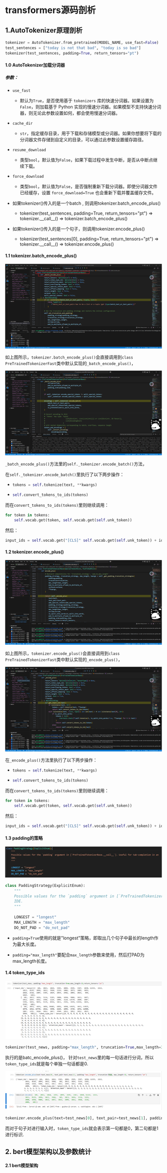 # transformers源码剖析

## 1.AutoTokenizer原理剖析

```python
tokenizer = AutoTokenizer.from_pretrained(MODEL_NAME, use_fast=False)
test_sentences = ["today is not that bad", "today is so bad"]
tokenizer(test_sentences, padding=True, return_tensors="pt")
```

#### 1.0 AutoTokenizer加载分词器

##### 参数：

- `use_fast`
  -  默认为`True`，是否使用基于 `tokenizers` 库的快速分词器。如果设置为 `False`，则加载基于 Python 实现的慢速分词器。如果模型不支持快速分词器，则无论此参数设置如何，都会使用慢速分词器。

- `cache_dir`
  - `str`，指定缓存目录，用于下载和存储模型或分词器。如果你想要将下载的分词器文件存储到自定义的目录，可以通过此参数设置缓存路径。
- `resume_download`
  - 类型`bool`，默认值为`False`，如果下载过程中发生中断，是否从中断点继续下载。
- `force_download`
  - 类型`bool`，默认值为`False`，是否强制重新下载分词器。即使分词器文件已经缓存，设置 `force_download=True` 也会重新下载并覆盖缓存文件。

- 如果tokenizer()传入的是一个batch , 则调用tokenizer.batch_encode_plus()
  -  tokenizer(test_sentences, padding=True, return_tensors="pt") => tokenizer.\_\_call\_\_() => tokenizer.batch_encode_plus()
- 如果tokenizer()传入的是一个句子，则调用tokenizer.encode_plus()
  -  tokenizer(test_sentences[0], padding=True, return_tensors="pt") => tokenizer.\_\_call\_\_() => tokenizer.encode_plus()

#### 1.1 tokenizer.batch_encode_plus()

![image-20250104083042825](imgs/image-20250104083042825.png)

如上图所示，`tokenizer.batch_encode_plus()`会直接调用到`class PreTrainedTokenizerFast`类中默认实现的`_batch_encode_plus()`，

![image-20250104084604097](imgs/image-20250104084604097.png)

`_batch_encode_plus()`方法里的`self._tokenizer.encode_batch()`方法，

在`self._tokenizer.encode_batch()`里执行了以下两步操作：

- ```python
  tokens = self.tokenize(text, **kwargs)
  ```

- ```python
  self.convert_tokens_to_ids(tokens)
  ```

而在`convert_tokens_to_ids(tokens)`里则继续调用：

```python
for token in tokens:
    self.vocab.get(token, self.vocab.get(self.unk_token))
```

然后：

```python
input_ids = self.vocab.get("[CLS]" self.vocab.get(self.unk_token)) + ids + self.vocab.get("[SEP]" self.vocab.get(self.unk_token))
```

#### 1.2 tokenizer.encode_plus()

![image-20250104095237028](imgs/image-20250104095237028.png)

如上图所示，`tokenizer.encode_plus()`会直接调用到`class PreTrainedTokenizerFast`类中默认实现的`_encode_plus()`，

![image-20250104095505139](imgs/image-20250104095505139.png)

在`_encode_plus()`方法里执行了以下两步操作：

- ```python
  tokens = self.tokenize(text, **kwargs)
  ```

- ```python
  self.convert_tokens_to_ids(tokens)
  ```

而在`convert_tokens_to_ids(tokens)`里则继续调用：

```python
for token in tokens:
    self.vocab.get(token, self.vocab.get(self.unk_token))
```

然后：

```python
input_ids = self.vocab.get("[CLS]" self.vocab.get(self.unk_token)) + ids + self.vocab.get("[SEP]" self.vocab.get(self.unk_token))
```

#### 1.3 padding的策略

![image-20250104083745824](imgs/image-20250104083745824.png)

```python
class PaddingStrategy(ExplicitEnum):
    """
    Possible values for the `padding` argument in [`PreTrainedTokenizerBase.__call__`]. Useful for tab-completion in an
    IDE.
    """

    LONGEST = "longest"
    MAX_LENGTH = "max_length"
    DO_NOT_PAD = "do_not_pad"
```

- `padding=True`使用的就是"longest"策略，即取出几个句子中最长的length作为最大长度。

- `padding="max_length"`要配合`max_length`参数来使用，然后打PAD为max_length长度。

#### 1.4 token_type_ids

![image-20250105065309110](imgs/image-20250105065309110.png)

```python
tokenizer(test_news, padding="max_length", truncation=True,max_length=32,return_tensors="pt")
```

执行的是batc_encode_plus()， 针对`test_news`里的每一句话进行分词，所以`token_type_ids`就是每个单独一句话都是0.

![image-20250105065603175](imgs/image-20250105065603175.png)

```python
tokenizer.encode_plus(text=test_news[0], text_pair=test_news[1], padding="max_length", truncation=True, max_length=32, return_tensors="pt")
```

而对于句子对进行输入时，`token_type_ids`就会表示第一句都是0，第二句都是1进行标识.

## 2. bert模型架构以及参数统计

#### 2.1 bert模型架构





